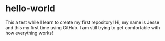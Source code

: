 # hello-world
This a test while I learn to create my first repository!
Hi, my name is Jesse and this my first time using GitHub. I am still trying to get comfortable with how everything works!
